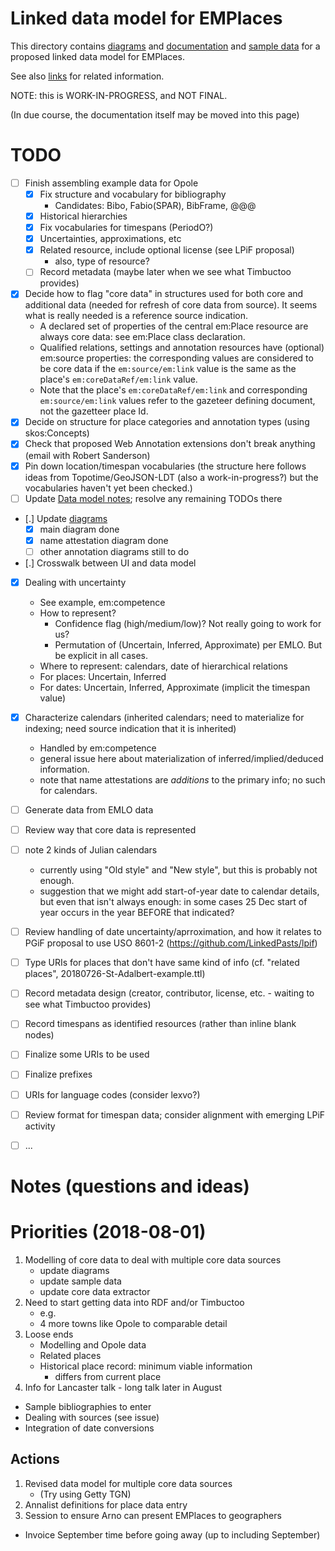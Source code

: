 # Linked data model for EMPlaces

This directory contains [diagrams](PDFs) and [documentation](20180405-EMPlaces-data-model-notes.md) and [sample data](20180410-opole-example-data.ttl) for a proposed linked data model for EMPlaces.

See also [links](Links.md) for related information.

NOTE: this is WORK-IN-PROGRESS, and NOT FINAL.

(In due course, the documentation itself may be moved into this page)

# TODO

- [ ] Finish assembling example data for Opole
    - [x] Fix structure and vocabulary for bibliography
        - Candidates: Bibo, Fabio(SPAR), BibFrame, @@@ 
    - [x] Historical hierarchies
    - [x] Fix vocabularies for timespans (PeriodO?)
    - [x] Uncertainties, approximations, etc
    - [x] Related resource, include optional license (see LPiF proposal)
        - also, type of resource?
    - [ ] Record metadata (maybe later when we see what Timbuctoo provides)
- [x] Decide how to flag "core data" in structures used for both core and additional data (needed for refresh of core data from source).  It seems what is really needed is a reference source indication.
    - A declared set of properties of the central em:Place resource are always core data: see em:Place class declaration.
    - Qualified relations, settings and annotation resources have (optional) em:source properties: the corresponding values are considered to be core data if the `em:source/em:link` value is the same as the place's `em:coreDataRef/em:link` value.
    - Note that the place's `em:coreDataRef/em:link` and corresponding `em:source/em:link` values refer to the gazeteer defining document, not the gazetteer place Id.
- [x] Decide on structure for place categories and annotation types (using skos:Concepts)
- [x] Check that proposed Web Annotation extensions don't break anything (email with Robert Sanderson)
- [x] Pin down location/timespan vocabularies (the structure here follows ideas from Topotime/GeoJSON-LDT (also a work-in-progress?) but the vocabularies haven't yet been checked.)
- [ ] Update [Data model notes](./20180405-EMPlaces-data-model-notes.md); resolve any remaining TODOs there
- [.] Update [diagrams](./PDFs/)
    - [x] main diagram done
    - [x] name attestation diagram done
    - [ ] other annotation diagrams still to do
- [.] Crosswalk between UI and data model
- [x] Dealing with uncertainty
    - See example, em:competence
    - How to represent?  
       - Confidence flag (high/medium/low)? Not really going to work for us?
       - Permutation of (Uncertain, Inferred, Approximate) per EMLO.  But be explicit in all cases.
    - Where to represent: calendars, date of hierarchical relations
    - For places: Uncertain, Inferred
    - For dates: Uncertain, Inferred, Approximate (implicit the timespan value)
- [x] Characterize calendars (inherited calendars; need to materialize for indexing; need source indication that it is inherited)
    - Handled by em:competence
    - general issue here about materialization of inferred/implied/deduced information.
    - note that name attestations are *additions* to the primary info; no such for calendars.

- [ ] Generate data from EMLO data
- [ ] Review way that core data is represented

- [ ] note 2 kinds of Julian calendars
    - currently using "Old style" and "New style", but this is probably not enough.
    - suggestion that we might add start-of-year date to calendar details, but even that isn't always enough: in some cases 25 Dec start of year occurs in the year BEFORE that indicated?
- [ ] Review handling of date uncertainty/aprroximation, and how it relates to PGiF proposal to use USO 8601-2 (https://github.com/LinkedPasts/lpif)
- [ ] Type URIs for places that don't have same kind of info (cf. "related places", 20180726-St-Adalbert-example.ttl)
- [ ] Record metadata design (creator, contributor, license, etc. - waiting to see what Timbuctoo provides)
- [ ] Record timespans as identified resources (rather than inline blank nodes)
- [ ] Finalize some URIs to be used
- [ ] Finalize prefixes
- [ ] URIs for language codes (consider lexvo?)
- [ ] Review format for timespan data; consider alignment with emerging LPiF activity
- [ ] ...


# Notes (questions and ideas)



# Priorities (2018-08-01)

1. Modelling of core data to deal with multiple core data sources
    - update diagrams
    - update sample data
    - update core data extractor
2. Need to start getting data into RDF and/or Timbuctoo
    - e.g.
    - 4 more towns like Opole to comparable detail
3. Loose ends
    - Modelling and Opole data
    - Related places
    - Historical place record: minimum viable information
       - differs from current place
4. Info for Lancaster talk - long talk later in August

- Sample bibliographies to enter
- Dealing with sources (see issue)
- Integration of date conversions

## Actions

1. Revised data model for multiple core data sources
    - (Try using Getty TGN)
2. Annalist definitions for place data entry
3. Session to ensure Arno can present EMPlaces to geographers

- Invoice September time before going away (up to including September)

